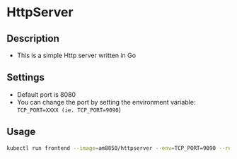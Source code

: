 # HttpServer

## Description

- This is a simple Http server written in Go

## Settings

- Default port is 8080
- You can change the port by setting the environment variable: ```TCP_PORT=XXXX (ie. TCP_PORT=9090```)

## Usage

```bash
kubectl run frontend --image=am8850/httpserver --env=TCP_PORT=9090 --restart=Never --port=9090 --expose
```
